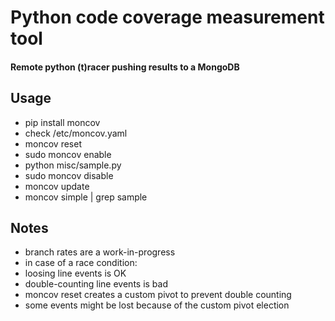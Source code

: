 Python code coverage measurement tool
=====================================
#### Remote python (t)racer pushing results to a MongoDB

Usage
-----

* pip install moncov
* check /etc/moncov.yaml
* moncov reset
* sudo moncov enable 
* python misc/sample.py
* sudo moncov disable
* moncov update
* moncov simple | grep sample

Notes
-----
* branch rates are a work-in-progress
* in case of a race condition:
* loosing line events is OK
* double-counting line events is bad
* moncov reset creates a custom pivot to prevent double counting
* some events might be lost because of the custom pivot election
